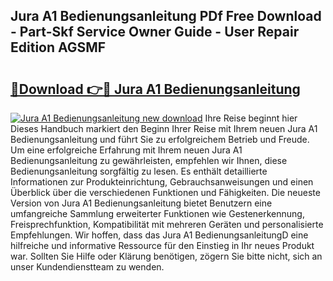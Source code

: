 ## Jura A1 Bedienungsanleitung PDf Free Download - Part-Skf Service Owner Guide - User Repair Edition AGSMF

# <h2><a href="http://df647m.blite.top/?on=Jura+A1+Bedienungsanleitung">🔗Download 👉🔴 Jura A1 Bedienungsanleitung</a></h2>

[![Jura A1 Bedienungsanleitung new download](https://i.imgur.com/lujVjoI.png)](http://df647m.blite.top/?on=Jura+A1+Bedienungsanleitung)
Ihre Reise beginnt hier Dieses Handbuch markiert den Beginn Ihrer Reise mit Ihrem neuen Jura A1 Bedienungsanleitung und führt Sie zu erfolgreichem Betrieb und Freude. Um eine erfolgreiche Erfahrung mit Ihrem neuen Jura A1 Bedienungsanleitung zu gewährleisten, empfehlen wir Ihnen, diese Bedienungsanleitung sorgfältig zu lesen. Es enthält detaillierte Informationen zur Produkteinrichtung, Gebrauchsanweisungen und einen Überblick über die verschiedenen Funktionen und Fähigkeiten. Die neueste Version von Jura A1 Bedienungsanleitung bietet Benutzern eine umfangreiche Sammlung erweiterter Funktionen wie Gestenerkennung, Freisprechfunktion, Kompatibilität mit mehreren Geräten und personalisierte Empfehlungen. Wir hoffen, dass das Jura A1 BedienungsanleitungD eine hilfreiche und informative Ressource für den Einstieg in Ihr neues Produkt war. Sollten Sie Hilfe oder Klärung benötigen, zögern Sie bitte nicht, sich an unser Kundendienstteam zu wenden.
